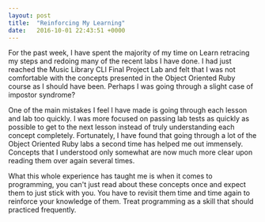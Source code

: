 ```yaml
---
layout: post
title:  "Reinforcing My Learning"
date:   2016-10-01 22:43:51 +0000
---
```


For the past week, I have spent the majority of my time on Learn retracing my steps and redoing many of the recent labs I have done. I had just reached the Music Library CLI Final Project Lab and felt that I was not comfortable with the concepts presented in the Object Oriented Ruby course as I should have been. Perhaps I was going through a slight case of impostor syndrome?

One of the main mistakes I feel I have made is going through each lesson and lab too quickly. I was more focused on passing lab tests as quickly as possible to get to the next lesson instead of truly understanding each concept completely. Fortunately, I have found that going through a lot of the Object Oriented Ruby labs a second time has helped me out immensely. Concepts that I understood only somewhat are now much more clear upon reading them over again several times.

What this whole experience has taught me is when it comes to programming, you can't just read about these concepts once and expect them to just stick with you. You have to revisit them time and time again to reinforce your knowledge of them. Treat programming as a skill that should practiced frequently.


